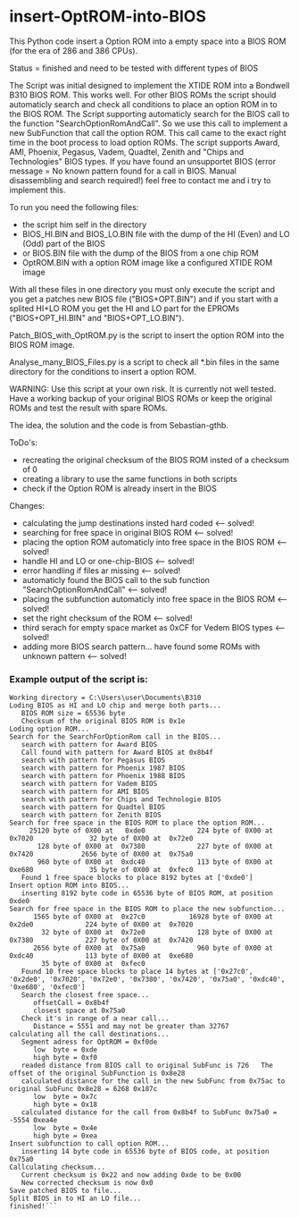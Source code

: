 # insert-OptROM-into-BIOS
This Python code insert a Option ROM into a empty space into a BIOS ROM (for the era of 286 and 386 CPUs).

Status = finished and need to be tested with different types of BIOS

The Script was initial designed to implement the XTIDE ROM into a Bondwell B310 BIOS ROM. This works well. For other BIOS ROMs the script should automaticly search and check all conditions to place an option ROM in to the BIOS ROM.
The Script supporting automaticly search for the BIOS call to the function "SearchOptionRomAndCall". So we use this call to implement a new SubFunction that call the option ROM. This call came to the exact right time in the boot process to load option ROMs. The script supports Award, AMI, Phoenix, Pegasus, Vadem, Quadtel, Zenith and "Chips and Technologies" BIOS types. If you have found an unsupportet BIOS (error message = No known pattern found for a call in BIOS. Manual disassembling and search required!) feel free to contact me and i try to implement this.

To run you need the following files:
  * the script him self in the directory
  * BIOS_HI.BIN and BIOS_LO.BIN file with the dump of the HI (Even) and LO (Odd) part of the BIOS
  * or BIOS.BIN file with the dump of the BIOS from a one chip ROM
  * OptROM.BIN with a option ROM image like a configured XTIDE ROM image

With all these files in one directory you must only execute the script and you get a patches new BIOS file ("BIOS+OPT.BIN") and if you start with a splited HI+LO ROM you get the HI and LO part for the EPROMs ("BIOS+OPT_HI.BIN" and "BIOS+OPT_LO.BIN").

Patch_BIOS_with_OptROM.py is the script to insert the option ROM into the BIOS ROM image.

Analyse_many_BIOS_Files.py is a script to check all *.bin files in the same directory for the conditions to insert a option ROM. 

WARNING: Use this script at your own risk. It is currently not well tested. Have a working backup of your original BIOS ROMs or keep the original ROMs and test the result with spare ROMs.

The idea, the solution and the code is from Sebastian-gthb.

ToDo's:
   * recreating the original checksum of the BIOS ROM insted of a checksum of 0
   * creating a library to use the same functions in both scripts
   * check if the Option ROM is already insert in the BIOS

Changes:
   * calculating the jump destinations insted hard coded <-- solved!
   * searching for free space in original BIOS ROM <-- solved!
   * placing the option ROM automaticly into free space in the BIOS ROM  <-- solved!
   * handle HI and LO or one-chip-BIOS <-- solved!
   * error handling if files ar missing <-- solved!
   * automaticly found the BIOS call to the sub function "SearchOptionRomAndCall" <-- solved!
   * placing the subfunction automaticly into free space in the BIOS ROM <-- solved!
   * set the right checksum of the ROM <-- solved!
   * third serach for empty space market as 0xCF for Vedem BIOS types <-- solved!
   * adding more BIOS search pattern... have found some ROMs with unknown pattern <-- solved!


### Example output of the script is:
```
Working directory = C:\Users\user\Documents\B310
Loding BIOS as HI and LO chip and merge both parts...
   BIOS ROM size = 65536 byte
   Checksum of the original BIOS ROM is 0x1e
Loding option ROM...
Search for the SearchForOptionRom call in the BIOS...
   search with pattern for Award BIOS
   Call found with pattern for Award BIOS at 0x8b4f
   search with pattern for Pegasus BIOS
   search with pattern for Phoenix 1987 BIOS
   search with pattern for Phoenix 1988 BIOS
   search with pattern for Vadem BIOS
   search with pattern for AMI BIOS
   search with pattern for Chips and Technologie BIOS
   search with pattern for Quadtel BIOS
   search with pattern for Zenith BIOS
Search for free space in the BIOS ROM to place the option ROM...
     25120 byte of 0X00 at   0xde0             224 byte of 0X00 at  0x7020              32 byte of 0X00 at  0x72e0
       128 byte of 0X00 at  0x7380             227 byte of 0X00 at  0x7420            2656 byte of 0X00 at  0x75a0
       960 byte of 0X00 at  0xdc40             113 byte of 0X00 at  0xe680              35 byte of 0X00 at  0xfec0
   Found 1 free space blocks to place 8192 bytes at ['0xde0']
Insert option ROM into BIOS...
   inserting 8192 byte code in 65536 byte of BIOS ROM, at position 0xde0
Search for free space in the BIOS ROM to place the new subfunction...
      1565 byte of 0X00 at  0x27c0           16928 byte of 0X00 at  0x2de0             224 byte of 0X00 at  0x7020
        32 byte of 0X00 at  0x72e0             128 byte of 0X00 at  0x7380             227 byte of 0X00 at  0x7420
      2656 byte of 0X00 at  0x75a0             960 byte of 0X00 at  0xdc40             113 byte of 0X00 at  0xe680
        35 byte of 0X00 at  0xfec0
   Found 10 free space blocks to place 14 bytes at ['0x27c0', '0x2de0', '0x7020', '0x72e0', '0x7380', '0x7420', '0x75a0', '0xdc40', '0xe680', '0xfec0']
   Search the closest free space...
      offsetCall = 0x8b4f
      closest space at 0x75a0
   Check it's in range of a near call...
      Distance = 5551 and may not be greater than 32767
calculating all the call destinations...
   Segment adress for OptROM = 0xf0de
      low  byte = 0xde
      high byte = 0xf0
   readed distance from BIOS call to original SubFunc is 726   The offset of the original SubFunction is 0x8e28
   calculated distance for the call in the new SubFunc from 0x75ac to original SubFunc 0x8e28 = 6268 0x187c
      low  byte = 0x7c
      high byte = 0x18
   calculated distance for the call from 0x8b4f to SubFunc 0x75a0 = -5554 0xea4e
      low  byte = 0x4e
      high byte = 0xea
Insert subfunction to call option ROM...
   inserting 14 byte code in 65536 byte of BIOS code, at position 0x75a0
Callculating checksum...
   Current checksum is 0x22 and now adding 0xde to be 0x00
   New corrected checksum is now 0x0
Save patched BIOS to file...
Split BIOS in to HI an LO file...
finished!```
